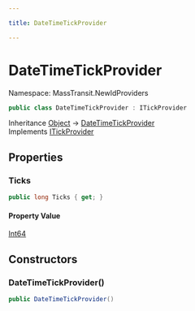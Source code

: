 ```yaml
---

title: DateTimeTickProvider

---
```


# DateTimeTickProvider

Namespace: MassTransit.NewIdProviders

```csharp
public class DateTimeTickProvider : ITickProvider
```

Inheritance [Object](https://learn.microsoft.com/en-us/dotnet/api/system.object) → [DateTimeTickProvider](../masstransit-newidproviders/datetimetickprovider)<br/>
Implements [ITickProvider](../masstransit/itickprovider)

## Properties

### **Ticks**

```csharp
public long Ticks { get; }
```

#### Property Value

[Int64](https://learn.microsoft.com/en-us/dotnet/api/system.int64)<br/>

## Constructors

### **DateTimeTickProvider()**

```csharp
public DateTimeTickProvider()
```
